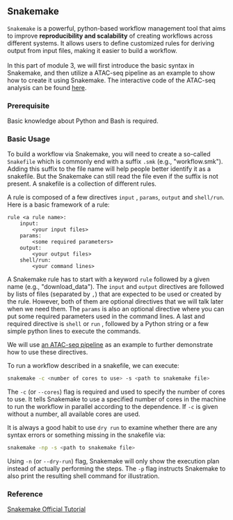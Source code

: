 ## Snakemake
`Snakemake` is a powerful, python-based workflow management tool that aims to improve **reproducibility and scalability** of creating workflows across different systems. It allows users to define customized rules for deriving output from input files, making it easier to build a workflow.
<br/><br/>
In this part of module 3, we will first introduce the basic syntax in Snakemake, and then utilize a ATAC-seq pipeline as an example to show how to create it using Snakemake. The interactive code of the ATAC-seq analysis can be found [here](https://github.com/biostars/bootcamp-central/blob/master/web/archives/2023/session3/data/session3.2_interactive_code.md).

### Prerequisite
Basic knowledge about Python and Bash is required.

### Basic Usage
To build a workflow via Snakemake, you will need to create a so-called `Snakefile` which is commonly end with a suffix `.smk` (e.g., "workflow.smk"). Adding this suffix to the file name will help people better identify it as a snakefile. But the Snakemake can still read the file even if the suffix is not present. A snakefile is a collection of different rules. 

A rule is composed of a few directives `input` , `params`, `output` and `shell/run`. 
Here is a basic framework of a rule:
```snakemake
rule <a rule name>:
	input:
		<your input files>
	params:
		<some required parameters>
	output:
		<your output files>
	shell/run:
		<your command lines>
```
A Snakemake rule has to start with a keyword `rule` followed by a given name (e.g., "download_data"). The `input` and `output` directives are followed by lists of files (separated by `,`) that are expected to be used or created by the rule. However, both of them are optional directives that we will talk later when we need them. The `params` is also an optional directive where you can put some required parameters used in the command lines. A last and required directive is `shell` or `run` , followed by a Python string or a few simple python lines to execute the commands. 

We will use [an ATAC-seq pipeline](https://colab.research.google.com/drive/1K_QcazNpwtM8TdkdiLrI8UlsHhQ4Ri0L?usp=sharing) as an example to further demonstrate how to use these directives.

To run a workflow described in a snakefile, we can execute:
```bash
snakemake -c <number of cores to use> -s <path to snakemake file> 
```
The `-c` (or `--cores`) flag is required and used to specify the number of cores to use. It tells Snakemake to use a specified number of cores in the machine to run the workflow in parallel according to the dependence. If `-c` is given without a number, all available cores are used. 

It is always a good habit to use `dry run` to examine whether there are any syntax errors or something missing in the snakefile via:
```bash
snakemake -np -s <path to snakemake file> 
``` 
Using `-n` (or `--dry-run`) flag, Snakemake will only show the execution plan instead of actually performing the steps. The `-p` flag instructs Snakemake to also print the resulting shell command for illustration. 

### Reference
[Snakemake Official Tutorial ](https://snakemake.readthedocs.io/en/stable/tutorial/tutorial.html)
